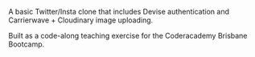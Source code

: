 A basic Twitter/Insta clone that includes Devise authentication and Carrierwave + Cloudinary image uploading.

Built as a code-along teaching exercise for the Coderacademy Brisbane Bootcamp.
